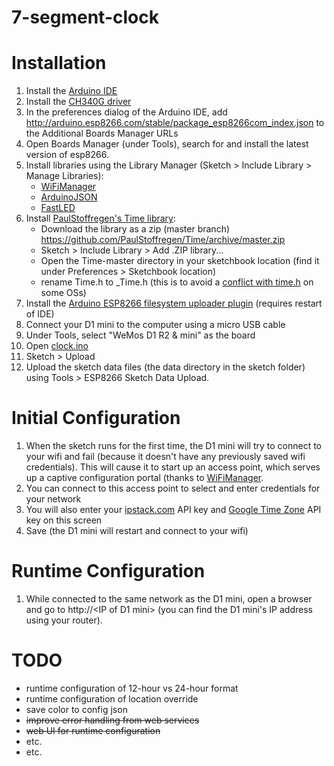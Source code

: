 # 7-segment-clock

# Installation
1. Install the [Arduino IDE](https://www.arduino.cc/en/Main/Software)
1. Install the [CH340G driver](https://wiki.wemos.cc/tutorials:get_started:get_started_in_arduino)
1. In the preferences dialog of the Arduino IDE, add http://arduino.esp8266.com/stable/package_esp8266com_index.json to the Additional Boards Manager URLs
1. Open Boards Manager (under Tools), search for and install the latest version of esp8266.
1. Install libraries using the Library Manager (Sketch > Include Library > Manage Libraries):
    - [WiFiManager](https://github.com/tzapu/WiFiManager)
    - [ArduinoJSON](https://arduinojson.org)
    - [FastLED](https://github.com/FastLED/FastLED)
1. Install [PaulStoffregen's Time library](https://github.com/PaulStoffregen/Time):
    - Download the library as a zip (master branch) https://github.com/PaulStoffregen/Time/archive/master.zip
    - Sketch > Include Library > Add .ZIP library...
    - Open the Time-master directory in your sketchbook location (find it under Preferences > Sketchbook location)
    - rename Time.h to \_Time.h (this is to avoid a [conflict with time.h](https://github.com/mikalhart/IridiumSBD/issues/16) on some OSs)
1. Install the [Arduino ESP8266 filesystem uploader plugin](https://github.com/esp8266/arduino-esp8266fs-plugin) (requires restart of IDE)
1. Connect your D1 mini to the computer using a micro USB cable
1. Under Tools, select "WeMos D1 R2 & mini" as the board
1. Open [clock.ino](clock.ino)
1. Sketch > Upload
1. Upload the sketch data files (the data directory in the sketch folder) using Tools > ESP8266 Sketch Data Upload.

# Initial Configuration
1. When the sketch runs for the first time, the D1 mini will try to connect to your wifi and fail (because it doesn't have any previously saved wifi credentials). This will cause it to start up an access point, which serves up a captive configuration portal (thanks to [WiFiManager](https://github.com/tzapu/WiFiManager).
1. You can connect to this access point to select and enter credentials for your network
1. You will also enter your [ipstack.com](https://ipstack.com/) API key and [Google Time Zone](https://developers.google.com/maps/documentation/timezone/get-api-key) API key on this screen
1. Save (the D1 mini will restart and connect to your wifi)

# Runtime Configuration
1. While connected to the same network as the D1 mini, open a browser and go to http://\<IP of D1 mini> (you can find the D1 mini's IP address using your router).

# TODO
* runtime configuration of 12-hour vs 24-hour format
* runtime configuration of location override
* save color to config json
* ~~improve error handling from web services~~
* ~~web UI for runtime configuration~~
* etc.
* etc.
